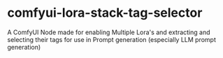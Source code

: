 # comfyui-lora-stack-tag-selector
A ComfyUI Node made for enabling Multiple Lora's and extracting and selecting their tags for use in Prompt generation (especially LLM prompt generation)

